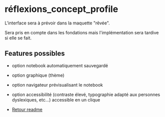 # réflexions_concept_profile

L'interface sera à prévoir dans la maquette "rêvée".

Sera pris en compte dans les fondations mais l'implémentation sera tardive si elle se fait.

## Features possibles

* option notebook automatiquement sauvegardé
* option graphique (thème)
* option navigateur prévisualisant le notebook
* option accessibilité (contraste élevé, typographie adapté aux personnes dyslexiques, etc...) accessible en un clique

* [Retour readme](../README.md)
